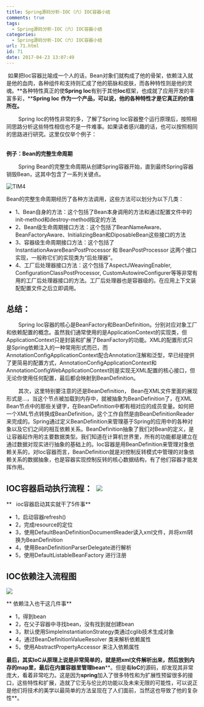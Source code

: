 ```yaml
---
title: Spring源码分析-IOC（六）IOC容器小结
comments: true
tags:
  - Spring源码分析-IOC（六）IOC容器小结
categories:
  - Spring源码分析-IOC（六）IOC容器小结
url: 71.html
id: 71
date: 2017-04-23 13:07:49
---
```


 如果把Ioc容器比喻成一个人的话，Bean对象们就构成了他的骨架，依赖注入就是他的血肉，各种组件和支持则汇成了他的筋脉和皮肤，而各种特性则是他的灵魂。**各种特性真正的使****Spring Ioc****有别于其他****Ioc****框架，也成就了应用开发的丰富多彩，****Spring Ioc** **作为一个产品，可以说，他的各种特性才是它真正的价值所在。**

        Spring Ioc的特性非常的多，了解了Spring Ioc容器整个运行原理后，按照相同思路分析这些特性相信也不是一件难事。如果读者感兴趣的话，也可以按照相同的思路进行研究。这里仅仅举个例子：  
 

 **例子：****Bean****的完整生命周期**

        Spring Bean的完整生命周期从创建Spring容器开始，直到最终Spring容器销毁Bean，这其中包含了一系列关键点。

![TIM4](http://www.zzcode.cn/wp-content/uploads/2017/04/TIM4.png)

Bean的完整生命周期经历了各种方法调用，这些方法可以划分为以下几类：

*   1、Bean自身的方法：这个包括了Bean本身调用的方法和通过配置文件中<bean>的init-method和destroy-method指定的方法
*   2、Bean级生命周期接口方法：这个包括了BeanNameAware、BeanFactoryAware、InitializingBean和DiposableBean这些接口的方法
*   3、容器级生命周期接口方法：这个包括了InstantiationAwareBeanPostProcessor 和 BeanPostProcessor 这两个接口实现，一般称它们的实现类为“后处理器”。
*   4、工厂后处理器接口方法：这个包括了AspectJWeavingEnabler, ConfigurationClassPostProcessor, CustomAutowireConfigurer等等非常有用的工厂后处理器接口的方法。工厂后处理器也是容器级的。在应用上下文装配配置文件之后立即调用。

**总结：**
-------

        Spring Ioc容器的核心是BeanFactory和BeanDefinition。分别对应对象工厂和依赖配置的概念。虽然我们通常使用的是ApplicationContext的实现类，但ApplicationContext只是封装和扩展了BeanFactory的功能。XML的配置形式只是Spring依赖注入的一种常用形式而已，而AnnotationConfigApplicationContext配合Annotation注解和泛型，早已经提供了更简易的配置方式，AnnotationConfigApplicationContext和AnnotationConfigWebApplicationContext则是实现无XML配置的核心接口，但无论你使用任何配置，最后都会映射到BeanDefinition。

        其次，这里特别要注意的还是BeanDefinition， Bean在XML文件里面的展现形式是<bean id="...">...</bean>，当这个节点被加载到内存中，就被抽象为BeanDefinition了，在XML Bean节点中的那些关键字，在BeanDefinition中都有相对应的成员变量。如何把一个XML节点转换成BeanDefinition，这个工作自然是由BeanDefinitionReader来完成的。Spring通过定义BeanDefinition来管理基于Spring的应用中的各种对象以及它们之间的相互依赖关系。BeanDefinition抽象了我们对Bean的定义，是让容器起作用的主要数据类型。我们知道在计算机世界里，所有的功能都是建立在通过数据对现实进行抽象的基础上的。Ioc容器是用BeanDefinition来管理对象依赖关系的，对Ioc容器而言，BeanDefinition就是对控制反转模式中管理的对象依赖关系的数据抽象，也是容器实现控制反转的核心数据结构，有了他们容器才能发挥作用。

IOC容器启动执行流程：  ![](http://ool3owzgf.bkt.clouddn.com/IOC%E5%AE%B9%E5%99%A8%E5%90%AF%E5%8A%A8.png)
-----------------------------------------------------------------------------------------------

**   ioc容器启动其实就干了5件事**

*   1，启动容器refresh()
*   2，完成resource的定位
*   3，使用DefaultBeanDefinitionDocumentReader读入xml文件，并将xml转换为BeanDefinition
*   4，使用BeanDefinitionParserDelegate进行解析
*   5，使用DefaultListableBeanFactory 进行注册

IOC依赖注入流程图
----------

![](http://ool3owzgf.bkt.clouddn.com/%E4%BE%9D%E8%B5%96%E6%B3%A8%E5%85%A5.png)

** 依赖注入也干这几件事**

*   1，得到bean
*   2，在父子容器中寻找bean，没有找到就创建bean
*   3，默认使用SimpleInstantiationStrategy类通过cglib技术生成对象
*   4，通过BeanDefinitionValueResolver 类来解析依赖属性
*   5，使用AbstractPropertyAccessor 来注入依赖属性

**最后，****其实****IoC****从原理上说是非常简单的，就是把****xml****文件解析出来，然后放到内存的****map****里，最后在内置容器里管理****bean****。但是看****IoC****的源码，却发现其非常庞大，看着非常吃力。这是因为****spring****加入了很多特性和为扩展性预留很多的接口，这些特性和扩展，造就了它无与伦比的功能以及未来无限的可能性，可以说正是他们将技术的美学以最简单的方法呈现在了人们面前，当然这也导致了他的复杂性**。